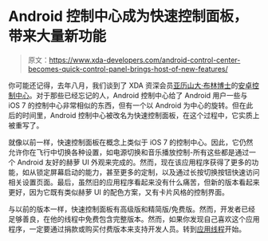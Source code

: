# Android 控制中心成为快速控制面板，带来大量新功能

> 原文：<https://www.xda-developers.com/android-control-center-becomes-quick-control-panel-brings-host-of-new-features/>

你可能还记得，去年八月，我们谈到了 XDA 资深会员[亚历山大·布林博士](http://forum.xda-developers.com/member.php?u=4694009)的[安卓控制中心](http://www.xda-developers.com/android/give-your-device-an-android-take-on-the-ios-control-center/ "Give Your Device an Android Take on the iOS Control Center")。对于那些已经忘记的人，Android 控制中心给了 Android 用户一些与 iOS 7 的控制中心非常相似的东西，但有一个以 Android 为中心的旋转。但在此后的时间里，Android 控制中心被改名为快速控制面板，在这个过程中，它实质上被重写了。

就像以前一样，快速控制面板在概念上类似于 iOS 7 的控制中心。因此，它仍然允许你在飞行中切换各种设置，如电源切换和音乐播放控制-所有这些都是通过一个 Android 友好的赫萝 UI 外观来完成的。然而，现在该应用程序获得了更多的功能，如从锁定屏幕启动的能力，甚至更多的定制，以及通过长按切换按钮快速访问相关设置页面。最后，虽然旧的应用程序看起来没有什么痛苦，但新的版本看起来更好，因为它既有类似赫萝 UI 的配色方案，又有卡片风格的控制界面。

与以前的版本一样，快速控制面板有高级版和精简版/免费版。然而，开发者已经足够善良，在他的线程中免费包含完整版本。然而，如果你发现自己喜欢这个应用程序，一定要通过捐款或购买付费版本来支持开发人员。转到[应用线程](http://forum.xda-developers.com/showthread.php?t=2399749)开始。